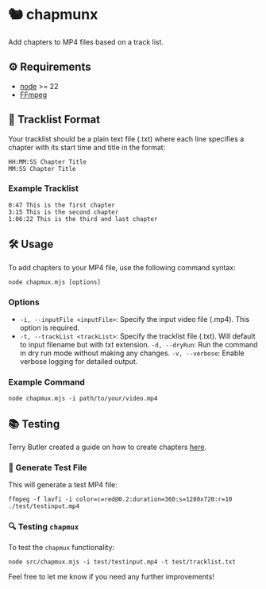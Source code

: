 # 🐿️ chapmunx

Add chapters to MP4 files based on a track list.

## ⚙️ Requirements

- [node](https://nodejs.org) >= 22
- [FFmpeg](https://www.ffmpeg.org/)

## 📄 Tracklist Format

Your tracklist should be a plain text file (.txt) where each line specifies a chapter with its start time and title in the format:

```plaintext
HH:MM:SS Chapter Title
MM:SS Chapter Title
```

### Example Tracklist

```plaintext
0:47 This is the first chapter
3:15 This is the second chapter
1:06:22 This is the third and last chapter
```

## 🛠️ Usage

To add chapters to your MP4 file, use the following command syntax:

```shell
node chapmux.mjs [options]
```

### Options

- `-i, --inputFile <inputFile>`: Specify the input video file (.mp4). This option is required.
- `-t, --trackList <trackList>`: Specify the tracklist file (.txt). Will default to input filename but with txt extension.
`-d, --dryRun`: Run the command in dry run mode without making any changes.
`-v, --verbose`: Enable verbose logging for detailed output.

### Example Command

```shell
node chapmux.mjs -i path/to/your/video.mp4
```

## 📚 Testing

Terry Butler created a guide on how to create chapters [here](https://www.terrybutler.co.uk/2021/08/01/how-to-add-chapters-to-video-using-ffmpeg/).

### 🧪 Generate Test File

This will generate a test MP4 file:

```shell
ffmpeg -f lavfi -i color=c=red@0.2:duration=360:s=1280x720:r=10 ./test/testinput.mp4
```

### 🔍 Testing `chapmux`

To test the `chapmux` functionality:

```shell
node src/chapmux.mjs -i test/testinput.mp4 -t test/tracklist.txt
```

Feel free to let me know if you need any further improvements!
